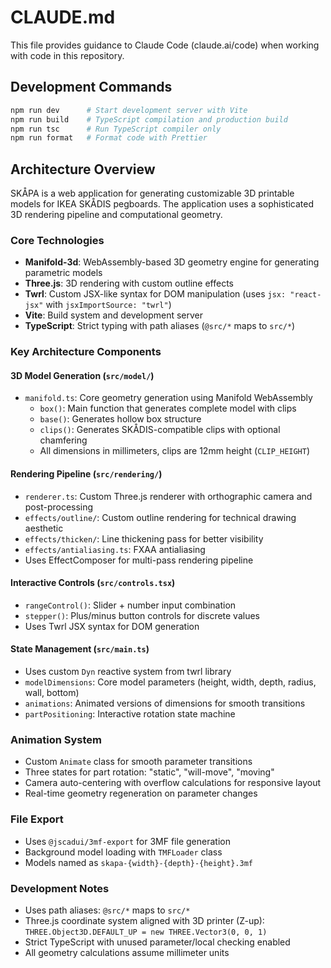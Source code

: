 # CLAUDE.md

This file provides guidance to Claude Code (claude.ai/code) when working with code in this repository.

## Development Commands

```bash
npm run dev      # Start development server with Vite
npm run build    # TypeScript compilation and production build
npm run tsc      # Run TypeScript compiler only
npm run format   # Format code with Prettier
```

## Architecture Overview

SKÅPA is a web application for generating customizable 3D printable models for IKEA SKÅDIS pegboards. The application uses a sophisticated 3D rendering pipeline and computational geometry.

### Core Technologies
- **Manifold-3d**: WebAssembly-based 3D geometry engine for generating parametric models
- **Three.js**: 3D rendering with custom outline effects
- **Twrl**: Custom JSX-like syntax for DOM manipulation (uses `jsx: "react-jsx"` with `jsxImportSource: "twrl"`)
- **Vite**: Build system and development server
- **TypeScript**: Strict typing with path aliases (`@src/*` maps to `src/*`)

### Key Architecture Components

#### 3D Model Generation (`src/model/`)
- `manifold.ts`: Core geometry generation using Manifold WebAssembly
  - `box()`: Main function that generates complete model with clips
  - `base()`: Generates hollow box structure
  - `clips()`: Generates SKÅDIS-compatible clips with optional chamfering
  - All dimensions in millimeters, clips are 12mm height (`CLIP_HEIGHT`)

#### Rendering Pipeline (`src/rendering/`)
- `renderer.ts`: Custom Three.js renderer with orthographic camera and post-processing
- `effects/outline/`: Custom outline rendering for technical drawing aesthetic
- `effects/thicken/`: Line thickening pass for better visibility
- `effects/antialiasing.ts`: FXAA antialiasing
- Uses EffectComposer for multi-pass rendering pipeline

#### Interactive Controls (`src/controls.tsx`)
- `rangeControl()`: Slider + number input combination
- `stepper()`: Plus/minus button controls for discrete values
- Uses Twrl JSX syntax for DOM generation

#### State Management (`src/main.ts`)
- Uses custom `Dyn` reactive system from twrl library
- `modelDimensions`: Core model parameters (height, width, depth, radius, wall, bottom)
- `animations`: Animated versions of dimensions for smooth transitions
- `partPositioning`: Interactive rotation state machine

### Animation System
- Custom `Animate` class for smooth parameter transitions
- Three states for part rotation: "static", "will-move", "moving"
- Camera auto-centering with overflow calculations for responsive layout
- Real-time geometry regeneration on parameter changes

### File Export
- Uses `@jscadui/3mf-export` for 3MF file generation
- Background model loading with `TMFLoader` class
- Models named as `skapa-{width}-{depth}-{height}.3mf`

### Development Notes
- Uses path aliases: `@src/*` maps to `src/*`
- Three.js coordinate system aligned with 3D printer (Z-up): `THREE.Object3D.DEFAULT_UP = new THREE.Vector3(0, 0, 1)`
- Strict TypeScript with unused parameter/local checking enabled
- All geometry calculations assume millimeter units